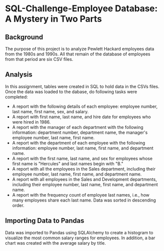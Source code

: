 # SQL-Challenge-Employee Database: A Mystery in Two Parts

## Background 

The purpose of this project is to analyze Pewlett Hackard employees data from the 1980s and 1990s. All that remain of the database of employees from that period are six CSV files.

## Analysis 
In this assignment, tables were created in SQL to hold data in the CSVs files. Once the data was loaded to the dabase, do following tasks were completed:

* A report with the following details of each employee: employee number, last name, first name, sex, and salary.
* A report with first name, last name, and hire date for employees who were hired in 1986.
* A report with the manager of each department with the following information: department number, department name, the manager's employee number, last name, first name.
* A report with the department of each employee with the following information: employee number, last name, first name, and department name.
* A report with the first name, last name, and sex for employees whose first name is "Hercules" and last names begin with "B."
* A report with all the employees in the Sales department, including their employee number, last name, first name, and department name.
* A report with all employees in the Sales and Development departments, including their employee number, last name, first name, and department name.
* A report with the frequency count of employee last names, i.e., how many employees share each last name. Data was sorted in descending order.

## Importing Data to Pandas
Data was imported to Pandas using SQLAlchemy to create a histogram to visualize the most common salary ranges for employees. In addition, 
 a bar chart was created with the average salary by title.
